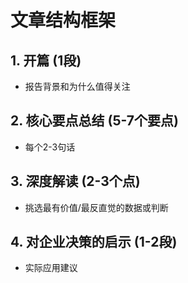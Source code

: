 # 文章结构框架

## 1. 开篇 (1段)
- 报告背景和为什么值得关注

## 2. 核心要点总结 (5-7个要点)
- 每个2-3句话

## 3. 深度解读 (2-3个点)
- 挑选最有价值/最反直觉的数据或判断

## 4. 对企业决策的启示 (1-2段)
- 实际应用建议
